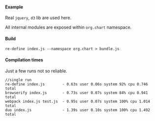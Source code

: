 #### Example

Real `jquery`, `d3` lib are used here. 

All internal modules are exposed within `org.chart` namespace.

#### Build
```
re-define index.js --namespace org.chart > bundle.js 
```

#### Compilation times
Just a few runs not so reliable.

```
//single run
re-define index.js        - 0.63s user 0.06s system 92% cpu 0.746 total
browserify index.js       - 0.73s user 0.07s system 84% cpu 0.941 total
webpack index.js test.js  - 0.95s user 0.07s system 100% cpu 1.014 total
duo index.js              - 1.39s user 0.10s system 100% cpu 1.492 total
```
